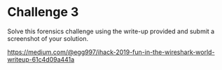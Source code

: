 # Challenge 3

Solve this forensics challenge using the write-up provided and submit a
screenshot of your solution. 

<a
href="https://medium.com/@egg997/ihack-2019-fun-in-the-wireshark-world-writeup-61c4d09a441a"
rel="noopener"
target="_blank">https://medium.com/@egg997/ihack-2019-fun-in-the-wireshark-world-writeup-61c4d09a441a</a>
